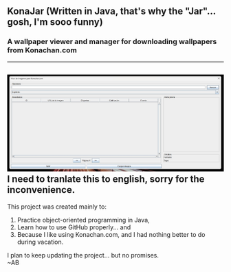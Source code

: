 ## KonaJar (Written in Java, that's why the "Jar"... gosh, I'm **sooo** funny) ##
### A wallpaper viewer and manager for downloading wallpapers from Konachan.com ###

---
![alt text](/picture.jpg)
I need to tranlate this to english, sorry for the inconvenience.
---
This project was created mainly to:
1. Practice object-oriented programming in Java,
2. Learn how to use GitHub properly... and
3. Because I like using Konachan.com, and I had nothing better to do during vacation.

I plan to keep updating the project... but no promises.  
~AB
